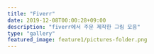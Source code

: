 ```yaml
---
title: "Fiverr"
date: 2019-12-08T00:00:28+09:00
description: "fiverr에서 주문 제작한 그림 모음"
type: "gallery"
featured_image: feature1/pictures-folder.png
---
```

